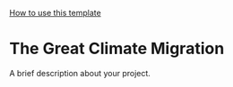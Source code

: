 [How to use this template](./.github/template/README.md)

# The Great Climate Migration

A brief description about your project.
